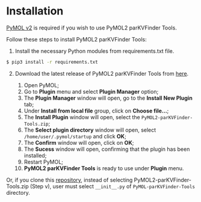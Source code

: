# Installation

[PyMOL v2](https://pymol.org/2/) is required if you wish to use PyMOL2 parKVFinder Tools.

Follow these steps to install PyMOL2 parKVFinder Tools:

1. Install the necessary Python modules from requirements.txt file.

```bash
$ pip3 install -r requirements.txt
```

2. Download the latest release of PyMOL2 parKVFinder Tools from [here](https://github.com/LBC-LNBio/parKVFinder/releases).

    1. Open PyMOL;
    2. Go to **Plugin** menu and select **Plugin Manager** option;
    3. The **Plugin Manager** window will open, go to the **Install New Plugin** tab;
    4. Under **Install from local file** group, click on **Choose file...**;
    5. The **Install Plugin** window will open, select the `PyMOL2-parKVFinder-Tools.zip`;
    6. The **Select plugin directory** window will open, select `/home/user/.pymol/startup` and click **OK**;
    7. The **Confirm** window will open, click on **OK**;
    8. The **Sucess** window will open, confirming that the plugin has been installed;
    9. Restart PyMOL;
    10. **PyMOL2 parKVFinder Tools** is ready to use under **Plugin** menu.

Or, if you clone this [repository](https://github.com/LBC-LNBio/parKVFinder-win), instead of selecting PyMOL2-parKVFinder-Tools.zip (Step v), user must select `__init__.py` of `PyMOL-parKVFinder-Tools` directory.
